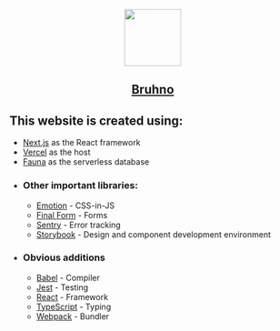 <p align="center">
  <a href="https://bruhno.com">
    <img src="https://bruhno.com/images/Logo.svg" height="100">
    <h2 align="center">Bruhno</h2>
  </a>
</p>

## This website is created using:

* [Next.js](https://https://github.com/vercel/next.js) as the React framework
* [Vercel](https://github.com/vercel/vercel) as the host
* [Fauna](https://fauna.com/) as the serverless database
* ### Other important libraries:
  * [Emotion](https://github.com/emotion-js/emotion) - CSS-in-JS
  * [Final Form](https://github.com/final-form/final-form) - Forms
  * [Sentry](https://github.com/getsentry/sentry-javascript) - Error tracking
  * [Storybook](https://github.com/storybookjs/storybook/issues) - Design and component development environment
* ### Obvious additions
  * [Babel](https://github.com/babel/babel) - Compiler
  * [Jest](https://github.com/facebook/jest) - Testing
  * [React](https://github.com/facebook/react) - Framework
  * [TypeScript](https://github.com/microsoft/TypeScript) - Typing
  * [Webpack](https://github.com/webpack/webpack) - Bundler
